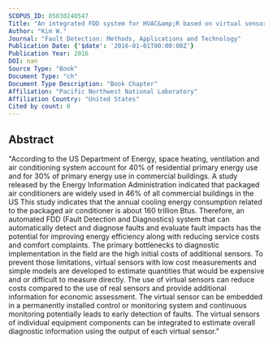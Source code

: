 ```yaml
---
SCOPUS_ID: 85030240547
Title: "An integrated FDD system for HVAC&amp;R based on virtual sensors"
Author: "Kim W."
Journal: "Fault Detection: Methods, Applications and Technology"
Publication Date: {'$date': '2016-01-01T00:00:00Z'}
Publication Year: 2016
DOI: nan
Source Type: "Book"
Document Type: "ch"
Document Type Description: "Book Chapter"
Affiliation: "Pacific Northwest National Laboratory"
Affiliation Country: "United States"
Cited by count: 0
---
```


## Abstract
"According to the US Department of Energy, space heating, ventilation and air conditioning system account for 40% of residential primary energy use and for 30% of primary energy use in commercial buildings. A study released by the Energy Information Administration indicated that packaged air conditioners are widely used in 46% of all commercial buildings in the US This study indicates that the annual cooling energy consumption related to the packaged air conditioner is about 160 trillion Btus. Therefore, an automated FDD (Fault Detection and Diagnostics) system that can automatically detect and diagnose faults and evaluate fault impacts has the potential for improving energy efficiency along with reducing service costs and comfort complaints. The primary bottlenecks to diagnostic implementation in the field are the high initial costs of additional sensors. To prevent those limitations, virtual sensors with low cost measurements and simple models are developed to estimate quantities that would be expensive and or difficult to measure directly. The use of virtual sensors can reduce costs compared to the use of real sensors and provide additional information for economic assessment. The virtual sensor can be embedded in a permanently installed control or monitoring system and continuous monitoring potentially leads to early detection of faults. The virtual sensors of individual equipment components can be integrated to estimate overall diagnostic information using the output of each virtual sensor."
